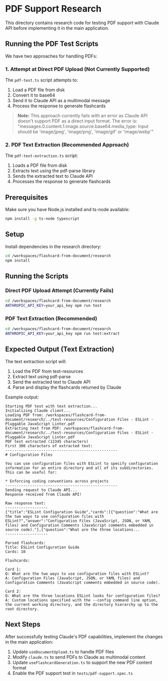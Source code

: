 # PDF Support Research

This directory contains research code for testing PDF support with Claude API before implementing it in the main application.

## Running the PDF Test Scripts

We have two approaches for handling PDFs:

### 1. Attempt at Direct PDF Upload (Not Currently Supported)

The `pdf-test.ts` script attempts to:
1. Load a PDF file from disk
2. Convert it to base64
3. Send it to Claude API as a multimodal message
4. Process the response to generate flashcards

> **Note:** This approach currently fails with an error as Claude API doesn't support PDF as a direct input format. The error is: "messages.0.content.1.image.source.base64.media_type: Input should be 'image/jpeg', 'image/png', 'image/gif' or 'image/webp'"

### 2. PDF Text Extraction (Recommended Approach)

The `pdf-text-extraction.ts` script:
1. Loads a PDF file from disk
2. Extracts text using the pdf-parse library
3. Sends the extracted text to Claude API 
4. Processes the response to generate flashcards

## Prerequisites

Make sure you have Node.js installed and ts-node available:

```bash
npm install -g ts-node typescript
```

## Setup

Install dependencies in the research directory:

```bash
cd /workspaces/flashcard-from-document/research
npm install
```

## Running the Scripts

### Direct PDF Upload Attempt (Currently Fails)

```bash
cd /workspaces/flashcard-from-document/research
ANTHROPIC_API_KEY=your_api_key npm run test
```

### PDF Text Extraction (Recommended)

```bash
cd /workspaces/flashcard-from-document/research
ANTHROPIC_API_KEY=your_api_key npm run test:extract
```

## Expected Output (Text Extraction)

The text extraction script will:
1. Load the PDF from test-resources
2. Extract text using pdf-parse
3. Send the extracted text to Claude API
4. Parse and display the flashcards returned by Claude

Example output:
```
Starting PDF test with text extraction...
Initializing Claude client...
Loading PDF from: /workspaces/flashcard-from-document/research/../test-resources/Configuration Files - ESLint - Pluggable JavaScript Linter.pdf
Extracting text from PDF: /workspaces/flashcard-from-document/research/../test-resources/Configuration Files - ESLint - Pluggable JavaScript Linter.pdf
PDF text extracted (12345 characters)
First 300 characters of extracted text:
--------------------------------------------------
# Configuration Files

You can use configuration files with ESLint to specify configuration information for an entire directory and all of its subdirectories. This can be useful for:

* Enforcing coding conventions across projects
--------------------------------------------------
Sending request to Claude API...
Response received from Claude API!

Raw response text:
-------------------
{"title":"ESLint Configuration Guide","cards":[{"question":"What are the two ways to use configuration files with ESLint?","answer":"Configuration Files (JavaScript, JSON, or YAML files) and Configuration Comments (JavaScript comments embedded in source code)."},{"question":"What are the three locations...
-------------------

Parsed flashcards:
Title: ESLint Configuration Guide
Cards: 10

Flashcards:

Card 1:
Q: What are the two ways to use configuration files with ESLint?
A: Configuration Files (JavaScript, JSON, or YAML files) and Configuration Comments (JavaScript comments embedded in source code).

Card 2:
Q: What are the three locations ESLint looks for configuration files?
A: Custom locations specified with the --config command line option, the current working directory, and the directory hierarchy up to the root directory.
```

## Next Steps

After successfully testing Claude's PDF capabilities, implement the changes in the main application:

1. Update `useDocumentUpload.ts` to handle PDF files
2. Modify `claude.ts` to send PDFs to Claude as multimodal content
3. Update `useFlashcardGeneration.ts` to support the new PDF content format
4. Enable the PDF support test in `tests/pdf-support.spec.ts`